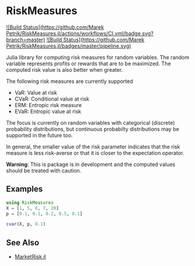 # RiskMeasures

[![Build Status](https://github.com/Marek Petrik/RiskMeasures.jl/actions/workflows/CI.yml/badge.svg?branch=master)](https://github.com/RiskAverseRL/RiskMeasures/actions/workflows/CI.yml?query=branch%3Amaster)
[![Build Status](https://github.com/Marek Petrik/RiskMeasures.jl/badges/master/pipeline.svg)](https://github.com/RiskAverseRL/RiskMeasures/pipelines)

Julia library for computing risk measures for random variables. The random variable represents profits or rewards that are to be maximized. The computed risk value is also better when greater.


The following risk measures are currently supported

- VaR: Value at risk
- CVaR: Conditional value at risk
- ERM: Entropic risk measure
- EVaR: Entropic value at risk

The focus is currently on random variables with categorical (discrete) probability distributions, but continuous probabilty distributions may be supported in the future too. 

In general, the smaller value of the risk parameter indicates that the risk measure is less risk-averse or that it is closer to the expectation operator. 

**Warning**: This is package is in development and the computed values should be treated with caution. 

## Examples

```Julia
using RiskMeasures
X = [1, 5, 6, 7, 20]
p = [0.1, 0.1, 0.2, 0.5, 0.1]

cvar(X, p, 0.1)
```

## See Also

- [MarketRisk.jl](https://github.com/mpkuperman/MarketRisk.jl)
